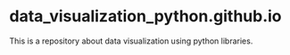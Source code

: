 # data_visualization_python.github.io
This is a repository about data visualization using python libraries.
